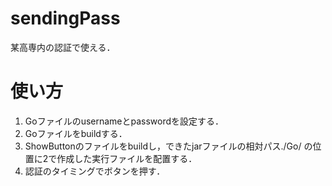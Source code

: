 # sendingPass
某高専内の認証で使える．

# 使い方
1. Goファイルのusernameとpasswordを設定する．
2. Goファイルをbuildする．
3. ShowButtonのファイルをbuildし，できたjarファイルの相対パス./Go/ の位置に2で作成した実行ファイルを配置する．
4. 認証のタイミングでボタンを押す．
